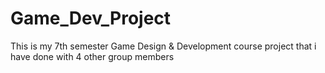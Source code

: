 # Game_Dev_Project
This is my 7th semester Game Design &amp; Development course project that i have done with 4 other group members

